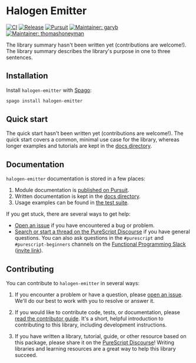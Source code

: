 # Halogen Emitter

[![CI](https://github.com/purescript-contrib/purescript-halogen-emitter/workflows/CI/badge.svg?branch=main)](https://github.com/purescript-contrib/purescript-halogen-emitter/actions?query=workflow%3ACI+branch%3Amain)
[![Release](https://img.shields.io/github/release/purescript-contrib/purescript-halogen-emitter.svg)](https://github.com/purescript-contrib/purescript-halogen-emitter/releases)
[![Pursuit](https://pursuit.purescript.org/packages/purescript-halogen-emitter/badge)](https://pursuit.purescript.org/packages/purescript-halogen-emitter)
[![Maintainer: garyb](https://img.shields.io/badge/maintainer-garyb-teal.svg)](https://github.com/garyb)
[![Maintainer: thomashoneyman](https://img.shields.io/badge/maintainer-thomashoneyman-teal.svg)](https://github.com/thomashoneyman)

The library summary hasn't been written yet (contributions are welcome!). The library summary describes the library's purpose in one to three sentences.

## Installation

Install `halogen-emitter` with [Spago](https://github.com/purescript/spago):

```sh
spago install halogen-emitter
```

## Quick start

The quick start hasn't been written yet (contributions are welcome!). The quick start covers a common, minimal use case for the library, whereas longer examples and tutorials are kept in the [docs directory](./docs).

## Documentation

`halogen-emitter` documentation is stored in a few places:

1. Module documentation is [published on Pursuit](https://pursuit.purescript.org/packages/purescript-halogen-emitter).
2. Written documentation is kept in the [docs directory](./docs).
3. Usage examples can be found in [the test suite](./test).

If you get stuck, there are several ways to get help:

- [Open an issue](https://github.com/purescript-contrib/purescript-halogen-emitter/issues) if you have encountered a bug or problem.
- [Search or start a thread on the PureScript Discourse](https://discourse.purescript.org) if you have general questions. You can also ask questions in the `#purescript` and `#purescript-beginners` channels on the [Functional Programming Slack](https://functionalprogramming.slack.com) ([invite link](https://fpchat-invite.herokuapp.com/)).

## Contributing

You can contribute to `halogen-emitter` in several ways:

1. If you encounter a problem or have a question, please [open an issue](https://github.com/purescript-contrib/purescript-halogen-emitter/issues). We'll do our best to work with you to resolve or answer it.

2. If you would like to contribute code, tests, or documentation, please [read the contributor guide](./CONTRIBUTING.md). It's a short, helpful introduction to contributing to this library, including development instructions.

3. If you have written a library, tutorial, guide, or other resource based on this package, please share it on the [PureScript Discourse](https://discourse.purescript.org)! Writing libraries and learning resources are a great way to help this library succeed.
